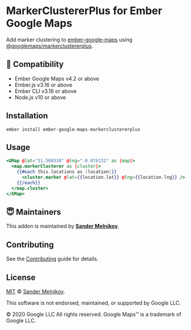 # MarkerClustererPlus for Ember Google Maps 

Add marker clustering to [ember-google-maps][ember-google-maps] using [@googlemaps/markerclustererplus][@googlemaps/markerclustererplus].


🔗 Compatibility
------------------------------------------------------------------------------

* Ember Google Maps v4.2 or above
* Ember.js v3.16 or above
* Ember CLI v3.16 or above
* Node.js v10 or above


Installation
------------------------------------------------------------------------------

```
ember install ember-google-maps-markerclustererplus
```


Usage
------------------------------------------------------------------------------

```hbs
<GMap @lat="51.508530" @lng="-0.076132" as |map|>
  <map.markerClusterer as |cluster|>
    {{#each this.locations as |location|}}
      <cluster.marker @lat={{location.lat}} @lng={{location.lng}} />
    {{/each}}
  </map.cluster>
</GMap>
```


😇 Maintainers
--------------------------------------------------------------------------------

This addon is maintained by **[Sander Melnikov][maintainer-url]**.


Contributing
------------------------------------------------------------------------------

See the [Contributing](CONTRIBUTING.md) guide for details.


License
------------------------------------------------------------------------------

[MIT][license-url] © [Sander Melnikov][maintainer-url].

This software is not endorsed, maintained, or supported by Google LLC.

© 2020 Google LLC All rights reserved. Google Maps™ is a trademark of Google LLC.


[ember-google-maps]: https://github.com/sandydoo/ember-google-maps
[@googlemaps/markerclustererplus]: https://github.com/googlemaps/js-markerclustererplus

[maintainer-url]: https://github.com/sandydoo
[license-url]: https://github.com/sandydoo/ember-google-maps-markerclustererplus/blob/main/LICENSE.md
